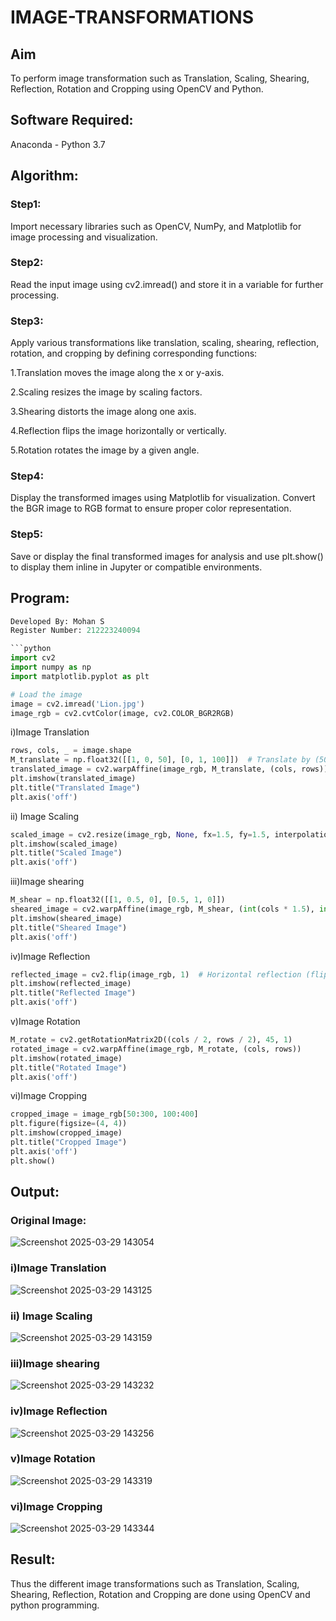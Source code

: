 # IMAGE-TRANSFORMATIONS


## Aim
To perform image transformation such as Translation, Scaling, Shearing, Reflection, Rotation and Cropping using OpenCV and Python.

## Software Required:
Anaconda - Python 3.7

## Algorithm:
### Step1:
Import necessary libraries such as OpenCV, NumPy, and Matplotlib for image processing and visualization.
<br>

### Step2:
Read the input image using cv2.imread() and store it in a variable for further processing.
<br>

### Step3:
Apply various transformations like translation, scaling, shearing, reflection, rotation, and cropping by defining corresponding functions:

1.Translation moves the image along the x or y-axis.

2.Scaling resizes the image by scaling factors.

3.Shearing distorts the image along one axis.

4.Reflection flips the image horizontally or vertically.

5.Rotation rotates the image by a given angle.
<br>

### Step4:
Display the transformed images using Matplotlib for visualization. Convert the BGR image to RGB format to ensure proper color representation.
<br>

### Step5:
Save or display the final transformed images for analysis and use plt.show() to display them inline in Jupyter or compatible environments.
<br>

## Program:
```python
Developed By: Mohan S
Register Number: 212223240094

```python
import cv2
import numpy as np
import matplotlib.pyplot as plt

# Load the image
image = cv2.imread('Lion.jpg')
image_rgb = cv2.cvtColor(image, cv2.COLOR_BGR2RGB) 
```
i)Image Translation
```python
rows, cols, _ = image.shape
M_translate = np.float32([[1, 0, 50], [0, 1, 100]])  # Translate by (50, 100) pixels
translated_image = cv2.warpAffine(image_rgb, M_translate, (cols, rows))
plt.imshow(translated_image)
plt.title("Translated Image")
plt.axis('off')
```

ii) Image Scaling
```python
scaled_image = cv2.resize(image_rgb, None, fx=1.5, fy=1.5, interpolation=cv2.INTER_LINEAR) 
plt.imshow(scaled_image)
plt.title("Scaled Image")
plt.axis('off')
```

iii)Image shearing
```python
M_shear = np.float32([[1, 0.5, 0], [0.5, 1, 0]])  
sheared_image = cv2.warpAffine(image_rgb, M_shear, (int(cols * 1.5), int(rows * 1.5)))
plt.imshow(sheared_image)
plt.title("Sheared Image")
plt.axis('off')
```

iv)Image Reflection
```python
reflected_image = cv2.flip(image_rgb, 1)  # Horizontal reflection (flip along y-axis)
plt.imshow(reflected_image)
plt.title("Reflected Image")
plt.axis('off')
```

v)Image Rotation
```python
M_rotate = cv2.getRotationMatrix2D((cols / 2, rows / 2), 45, 1)  
rotated_image = cv2.warpAffine(image_rgb, M_rotate, (cols, rows))
plt.imshow(rotated_image)
plt.title("Rotated Image")
plt.axis('off')
```

vi)Image Cropping
```python
cropped_image = image_rgb[50:300, 100:400]  
plt.figure(figsize=(4, 4))
plt.imshow(cropped_image)
plt.title("Cropped Image")
plt.axis('off')
plt.show()
```

## Output:

### Original Image:
![Screenshot 2025-03-29 143054](https://github.com/user-attachments/assets/189b7fb5-6b9d-4bd2-9a0f-a396fef0c1e0)


### i)Image Translation
![Screenshot 2025-03-29 143125](https://github.com/user-attachments/assets/ae649ccd-7092-415d-8a01-74ef28cd51a1)



### ii) Image Scaling
![Screenshot 2025-03-29 143159](https://github.com/user-attachments/assets/cb7e75bd-67fc-4737-b558-74b1cca1f835)


### iii)Image shearing
![Screenshot 2025-03-29 143232](https://github.com/user-attachments/assets/eba244a7-def6-4685-b450-3fbb0c268e62)



### iv)Image Reflection
![Screenshot 2025-03-29 143256](https://github.com/user-attachments/assets/fd885f5c-46dd-43e8-9222-4544b82d3390)



### v)Image Rotation
![Screenshot 2025-03-29 143319](https://github.com/user-attachments/assets/455e306c-cc36-4903-8e1d-f2bafaa226eb)


### vi)Image Cropping
![Screenshot 2025-03-29 143344](https://github.com/user-attachments/assets/e2916bfd-46bb-45aa-9a9e-f257e31281a0)



## Result: 

Thus the different image transformations such as Translation, Scaling, Shearing, Reflection, Rotation and Cropping are done using OpenCV and python programming.
